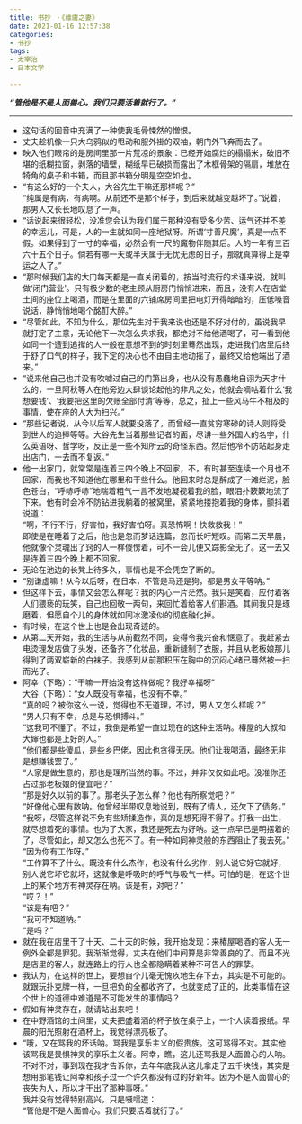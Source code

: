 ```yaml
---
title: 书抄 ・《维庸之妻》
date: 2021-01-16 12:57:38
categories: 
- 书抄
tags:  
- 太宰治
- 日本文学

---
```


***“管他是不是人面兽心。我们只要活着就行了。”***

***

- 这句话的回音中充满了一种使我毛骨悚然的憎恨。
- 丈夫趁机像一只大乌鸦似的甩动和服外褂的双袖，朝门外飞奔而去了。
- 映入他们眼帘的是房间里那一片荒凉的景象：已经开始腐烂的榻榻米，破旧不堪的纸糊拉窗，剥落的墙壁，糊纸早已破损而露出了木框骨架的隔扇，堆放在犄角的桌子和书箱，而且那书箱分明是空空如也。
- “有这么好的一个夫人，大谷先生干嘛还那样呢？”  
  “纯属是有病，有病啊。从前还不是那个样子，到后来就越变越坏了。”说着，那男人又长长地叹息了一声。
- “话说起来很轻松，没准您会认为我们属于那种没有受多少苦、运气还并不差的幸运儿，可是，人的一生就如同一座地狱呀。所谓‘寸善尺魔’，真是一点不假。如果得到了一寸的幸福，必然会有一尺的魔物伴随其后。人的一年有三百六十五个日子。倘若有哪一天或半天属于无忧无虑的日子，那就真算得上是幸运之人了。”
- “那时候我们店的大门每天都是一直关闭着的，按当时流行的术语来说，就叫做‘闭门营业’。只有极少数的老主顾从厨房门悄悄进来，而且，没有人在店堂土间的座位上喝酒，而是在里面的六铺席房间里把电灯开得暗暗的，压低嗓音说话，静悄悄地喝个酩酊大醉。”
- “尽管如此，不知为什么，那位先生对于我来说也还是不好对付的，虽说我早就打定了主意，无论他下一次怎么央求我，都绝对不给他酒喝了，可一看到他如同一个遭到追撵的人一般在意想不到的时刻里蓦然出现，走进我们店里后终于舒了口气的样子，我下定的决心也不由自主地动摇了，最终又给他端出了酒来。”
- “说来他自己也并没有吹嘘过自己的门第出身，也从没有愚蠢地自诩为天才什么的，一旦阿秋等人在他旁边大肆谈论起他的非凡之处，他就会嘀咕着什么‘我想要钱’、‘我要把这里的欠账全部付清’等等，总之，扯上一些风马牛不相及的事情，使在座的人大为扫兴。”
- “那些记者说，从今以后军人就要没落了，而曾经一直贫穷寒碜的诗人则将受到世人的追捧等等。大谷先生当着那些记者的面，尽讲一些外国人的名字，什么英语呀、哲学呀，反正是一些不知所云的奇怪东西。然后他冷不防站起身走出店门，一去而不复返。”
- 他一出家门，就常常是连着三四个晚上不回家，不，有时甚至连续一个月也不回家，而我也不知道他在哪里和干些什么。他回来时总是醉成了一滩烂泥，脸色苍白，“呼哧呼哧”地喘着粗气一言不发地凝视着我的脸，眼泪扑簌簌地流了下来。他有时会冷不防钻进我躺着的被窝里，紧紧地搂抱着我的身体，颤抖着说道：  
  “啊，不行不行，好害怕，我好害怕呀。真恐怖啊！快救救我！”  
  即使是在睡着了之后，他也是忽而梦话连篇，忽而长吁短叹。而第二天早晨，他就像个灵魂出了窍的人一样傻愣着，可不一会儿便又踪影全无了。这一去又是连着三四个晚上都不回家。
- 无论在池边的长凳上待多久，事情也是不会凭空了断的。
- “别谦虚嘛！从今以后呀，在日本，不管是马还是狗，都是男女平等呐。”
- 但这样下去，事情又会怎么样呢？我的内心一片茫然。我只是笑着，应付着客人们猥亵的玩笑，自己也回敬一两句，来回忙着给客人们斟酒。其间我只是琢磨着，但愿自个儿的身体就如同冰激凌似的彻底融化掉。
- 有时候，在这个世上也是会出现奇迹的。
- 从第二天开始，我的生活与从前截然不同，变得令我兴奋和惬意了。我赶紧去电烫理发店做了头发，还备齐了化妆品，重新缝制了衣服，并且从老板娘那儿得到了两双崭新的白袜子。我感到从前那积压在胸中的沉闷心绪已蓦然被一扫而光了。
- 阿幸（下略）：“干嘛一开始没有这样做呢？我好幸福呀”  
  大谷（下略）：“女人既没有幸福，也没有不幸。”  
  “真的吗？被你这么一说，觉得也不无道理，不过，男人又怎么样呢？”  
  “男人只有不幸，总是与恐惧搏斗。”  
  “这我可不懂了。不过，我倒是希望一直过现在的这种生活呐。椿屋的大叔和大婶也都是上好的人。”  
  “他们都是些傻瓜，是些乡巴佬，因此也贪得无厌。他们让我喝酒，最终无非是想赚钱罢了。”  
  “人家是做生意的，那也是理所当然的事。不过，并非仅仅如此吧。没准你还占过那老板娘的便宜吧？”  
  “那是好久以前的事了。那老头子怎么样？他也有所察觉吧？”  
  “好像他心里有数呐。他曾经半带叹息地说到，既有了情人，还欠下了债务。”  
  “我呀，尽管这样说不免有些矫揉造作，真的是想死得不得了。打我一出生，就尽想着死的事情。也为了大家，我还是死去为好呐。这一点早已是明摆着的了，尽管如此，却又怎么也死不了。有一种如同神灵般的东西阻止了我去死。”  
  “因为你有工作呀。”  
  “工作算不了什么。既没有什么杰作，也没有什么劣作，别人说它好它就好，别人说它坏它就坏，这就像是呼吸时的呼气与吸气一样。可怕的是，在这个世上的某个地方有神灵存在呐。该是有，对吧？”  
  “哎？！”  
  “该是有吧？”  
  “我可不知道呐。”  
  “是吗？”
- 就在我在店里干了十天、二十天的时候，我开始发现：来椿屋喝酒的客人无一例外全都是罪犯。我渐渐觉得，丈夫在他们中间算是非常善良的了。而且不光是店里的客人，就连路上的行人也全都隐瞒着某种不可告人的罪孽。
- 我认为，在这样的世上，要想自个儿毫无愧疚地生存下去，其实是不可能的。就跟玩扑克牌一样，一旦把负的全都收齐了，也就变成了正的，此类事情在这个世上的道德中难道是不可能发生的事情吗？
- 假如有神灵存在，就请站出来吧！
- 在中野酒馆的土间里，丈夫把盛着酒的杯子放在桌子上，一个人读着报纸。早晨的阳光照射在酒杯上，我觉得漂亮极了。
- “哦，又在骂我的坏话呐。骂我是享乐主义的假贵族。这可骂得不对。其实他该骂我是畏惧神灵的享乐主义者。阿幸，瞧，这儿还骂我是人面兽心的人呐。不对不对，事到现在我才告诉你，去年年底我从这儿拿走了五千块钱，其实是想用那笔钱让阿幸和孩子过一个许久都没有过的好新年。因为不是人面兽心的丧失为人，所以才干出了那种事呀。”  
  我并没有觉得特别高兴，只是嗫嚅道：  
  “管他是不是人面兽心。我们只要活着就行了。”